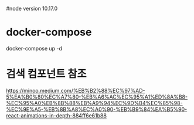 #node version
10.17.0

# docker-compose
docker-compose up -d

# 검색 컴포넌트 참조
https://minoo.medium.com/%EB%B2%88%EC%97%AD-5%EA%B0%80%EC%A7%80-%EB%A6%AC%EC%95%A1%ED%8A%B8-%EC%95%A0%EB%8B%88%EB%A9%94%EC%9D%B4%EC%85%98-%EC%9E%A5-%EB%8B%A8%EC%A0%90-%EB%B9%84%EA%B5%90-react-animations-in-depth-884ff6e61b88